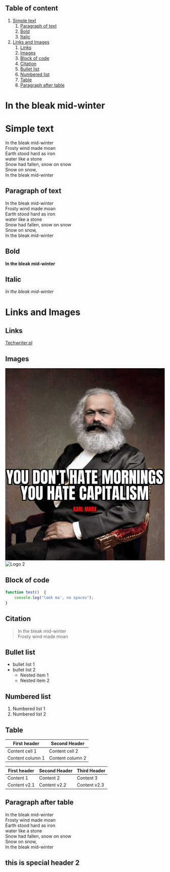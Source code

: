 ## Table of content
<!-- Here comes the TOC -->
1. [Simple text](#simple-text)
   1. [Paragraph of text](#paragraph-of-text)
   2. [Bold](#bold)
   3. [Italic](#italic)
2. [Links and Images](#links-and-images)
   1. [Links](#links)
   2. [Images](#images)
   3. [Block of code](#block-of-code)
   4. [Citation](#citation)
   5. [Bullet list](#bullet-list)
   6. [Numbered list](#numbered-list)
   7. [Table](#table)
   8. [Paragraph after table](#paragraph-after-table)

<!-- Example for title --> 
<!-- omit in toc -->
# In the bleak mid-winter
  

# Simple text
<!-- Example for normal text -->  
In the bleak mid-winter  
Frosty wind made moan  
Earth stood hard as iron  
water like a stone  
Snow had fallen, snow on snow  
Snow on snow,  
In the bleak mid-winter   
## Paragraph of text  
<!-- Example of paragraph of text --> 
In the bleak mid-winter  
Frosty wind made moan  
Earth stood hard as iron  
water like a stone  
Snow had fallen, snow on snow  
Snow on snow,  
In the bleak mid-winter  
## Bold
<!-- Example for Bold -->
**In the bleak mid-winter**  
## Italic
<!-- Example for Italic  -->
*In the bleak mid-winter*  
# Links and Images  
## Links
<!-- Example for Links -->
[Techwriter.pl](www.techwriter.pl)
<!-- Example for Images -->  
## Images
![Logo 1](Marx.jpg)    
![Logo 2](https://cdnb.artstation.com/p/assets/images/images/029/700/321/large/semrram-gonzalez-dc-logo.jpg?1598376808)
<!-- Example for linking to another file-->
  
<!-- Just text with equation -->

<!-- Example for inline code -->
  
## Block of code
<!-- A block of code -->
```javascript
function test()  {  
    console.log("look ma', no spaces");  
}  
```  
## Citation
<!-- Example for Quote -->
>In the bleak mid-winter  
>Frosty wind made moan  
## Bullet list  
<!-- Example for Bullet List -->
* bullet list 1  
* bullet list 2
  * Nested item 1
  * Nested item 2  
## Numbered list
<!-- Example for Numbered List -->
1. Numbered list 1
2. Numbered list 2  


## Table
<!-- Example for Tables -->
| First header     | Second Header    |
| ---------------- | ---------------- |
| Content cell 1   | Content cell 2   |
| Content column 1 | Content column 2 |


| First header | Second Header | Third Header |
| ------------ | ------------- | ------------ |
| Content 1    | Content 2     | Content 3    |
| Content v2.1 | Content v2.2  | Content v2.3 |


## Paragraph after table
<!-- Paragraph after table -->
In the bleak mid-winter  
Frosty wind made moan  
Earth stood hard as iron  
water like a stone  
Snow had fallen, snow on snow  
Snow on snow,  
In the bleak mid-winter  

<!-- omit in toc -->
## this is special header 2